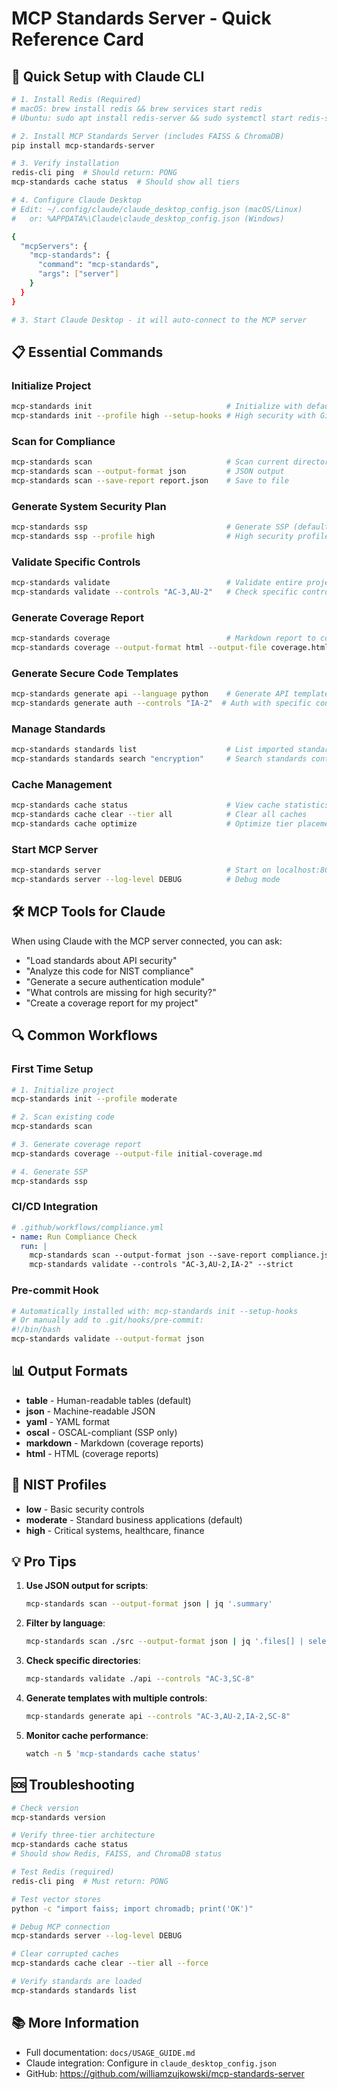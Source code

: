 # MCP Standards Server - Quick Reference Card

## 🚀 Quick Setup with Claude CLI

```bash
# 1. Install Redis (Required)
# macOS: brew install redis && brew services start redis
# Ubuntu: sudo apt install redis-server && sudo systemctl start redis-server

# 2. Install MCP Standards Server (includes FAISS & ChromaDB)
pip install mcp-standards-server

# 3. Verify installation
redis-cli ping  # Should return: PONG
mcp-standards cache status  # Should show all tiers

# 4. Configure Claude Desktop
# Edit: ~/.config/claude/claude_desktop_config.json (macOS/Linux)
#   or: %APPDATA%\Claude\claude_desktop_config.json (Windows)

{
  "mcpServers": {
    "mcp-standards": {
      "command": "mcp-standards",
      "args": ["server"]
    }
  }
}

# 3. Start Claude Desktop - it will auto-connect to the MCP server
```

## 📋 Essential Commands

### Initialize Project
```bash
mcp-standards init                              # Initialize with defaults (moderate profile)
mcp-standards init --profile high --setup-hooks # High security with Git hooks
```

### Scan for Compliance
```bash
mcp-standards scan                              # Scan current directory
mcp-standards scan --output-format json         # JSON output
mcp-standards scan --save-report report.json    # Save to file
```

### Generate System Security Plan
```bash
mcp-standards ssp                               # Generate SSP (default: ssp.json)
mcp-standards ssp --profile high                # High security profile
```

### Validate Specific Controls
```bash
mcp-standards validate                          # Validate entire project
mcp-standards validate --controls "AC-3,AU-2"   # Check specific controls
```

### Generate Coverage Report
```bash
mcp-standards coverage                          # Markdown report to console
mcp-standards coverage --output-format html --output-file coverage.html
```

### Generate Secure Code Templates
```bash
mcp-standards generate api --language python    # Generate API template
mcp-standards generate auth --controls "IA-2"  # Auth with specific controls
```

### Manage Standards
```bash
mcp-standards standards list                    # List imported standards
mcp-standards standards search "encryption"     # Search standards content
```

### Cache Management
```bash
mcp-standards cache status                      # View cache statistics
mcp-standards cache clear --tier all            # Clear all caches
mcp-standards cache optimize                    # Optimize tier placement
```

### Start MCP Server
```bash
mcp-standards server                            # Start on localhost:8000
mcp-standards server --log-level DEBUG          # Debug mode
```

## 🛠️ MCP Tools for Claude

When using Claude with the MCP server connected, you can ask:

- "Load standards about API security"
- "Analyze this code for NIST compliance"
- "Generate a secure authentication module"
- "What controls are missing for high security?"
- "Create a coverage report for my project"

## 🔍 Common Workflows

### First Time Setup
```bash
# 1. Initialize project
mcp-standards init --profile moderate

# 2. Scan existing code
mcp-standards scan

# 3. Generate coverage report
mcp-standards coverage --output-file initial-coverage.md

# 4. Generate SSP
mcp-standards ssp
```

### CI/CD Integration
```yaml
# .github/workflows/compliance.yml
- name: Run Compliance Check
  run: |
    mcp-standards scan --output-format json --save-report compliance.json
    mcp-standards validate --controls "AC-3,AU-2,IA-2" --strict
```

### Pre-commit Hook
```bash
# Automatically installed with: mcp-standards init --setup-hooks
# Or manually add to .git/hooks/pre-commit:
#!/bin/bash
mcp-standards validate --output-format json
```

## 📊 Output Formats

- **table** - Human-readable tables (default)
- **json** - Machine-readable JSON
- **yaml** - YAML format
- **oscal** - OSCAL-compliant (SSP only)
- **markdown** - Markdown (coverage reports)
- **html** - HTML (coverage reports)

## 🎯 NIST Profiles

- **low** - Basic security controls
- **moderate** - Standard business applications (default)
- **high** - Critical systems, healthcare, finance

## 💡 Pro Tips

1. **Use JSON output for scripts**: 
   ```bash
   mcp-standards scan --output-format json | jq '.summary'
   ```

2. **Filter by language**:
   ```bash
   mcp-standards scan ./src --output-format json | jq '.files[] | select(.language == "python")'
   ```

3. **Check specific directories**:
   ```bash
   mcp-standards validate ./api --controls "AC-3,SC-8"
   ```

4. **Generate templates with multiple controls**:
   ```bash
   mcp-standards generate api --controls "AC-3,AU-2,IA-2,SC-8"
   ```

5. **Monitor cache performance**:
   ```bash
   watch -n 5 'mcp-standards cache status'
   ```

## 🆘 Troubleshooting

```bash
# Check version
mcp-standards version

# Verify three-tier architecture
mcp-standards cache status
# Should show Redis, FAISS, and ChromaDB status

# Test Redis (required)
redis-cli ping  # Must return: PONG

# Test vector stores
python -c "import faiss; import chromadb; print('OK')"

# Debug MCP connection
mcp-standards server --log-level DEBUG

# Clear corrupted caches
mcp-standards cache clear --tier all --force

# Verify standards are loaded
mcp-standards standards list
```

## 📚 More Information

- Full documentation: `docs/USAGE_GUIDE.md`
- Claude integration: Configure in `claude_desktop_config.json`
- GitHub: https://github.com/williamzujkowski/mcp-standards-server